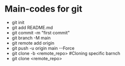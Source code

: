 # Main-codes for git
- git init
- git add README.md
- git commit -m "first commit"
- git branch -M main
- git remote add origin
- git push -u origin main --Force
- git clone -b <remote_repo> #Cloning specific barnch
- git clone <remote_repo>
